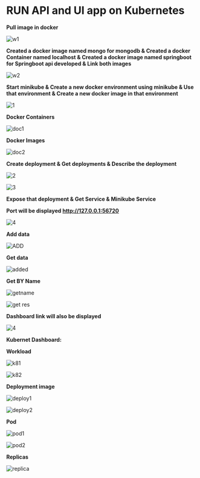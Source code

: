 # RUN API and UI app on Kubernetes

**Pull image in docker**

![w1](https://github.com/eswarganesan/ESWAR_NEW_TASK/assets/104221146/7e882f46-126f-4116-96b3-236aa2060b80)

**Created a docker image named mongo for mongodb & 
Created a docker Container named localhost & 
Created a docker image named springboot for Springboot api developed &
Link both images**

![w2](https://github.com/eswarganesan/ESWAR_NEW_TASK/assets/104221146/f35f5549-081a-410f-ad29-145715ce8264)

**Start minikube &
Create a new docker environment using minikube  &
Use that environment &
Create  a new docker image in that environment**

![1](https://github.com/eswarganesan/ESWAR_NEW_TASK/assets/104221146/720eba3b-c0ef-44f6-a811-a80f1287fe5c)

**Docker Containers**

![doc1](https://github.com/eswarganesan/ESWAR_NEW_TASK/assets/104221146/5b213531-d6e8-4acd-af45-d8e3b76a6f9e)

**Docker Images**

![doc2](https://github.com/eswarganesan/ESWAR_NEW_TASK/assets/104221146/e8fa84a6-6f27-4649-91df-d17ae912cf64)

**Create deployment &
Get deployments &
Describe the deployment**

![2](https://github.com/eswarganesan/ESWAR_NEW_TASK/assets/104221146/bc4af6e9-b379-412a-97a9-08c7e3b6d581)

![3](https://github.com/eswarganesan/ESWAR_NEW_TASK/assets/104221146/7d52bbe8-e97c-4e38-9306-ea221c2eaa9b)

**Expose that deployment &
Get Service &
Minikube Service** 

**Port will be displayed  http://127.0.0.1:56720**

![4](https://github.com/eswarganesan/ESWAR_NEW_TASK/assets/104221146/ed8f461f-6d63-4bb3-ae5e-3aa23fbde7bd)

**Add data**

![ADD](https://github.com/eswarganesan/ESWAR_NEW_TASK/assets/104221146/5244ca07-9ca1-47db-bbcf-550987c5cf01)

**Get data**

![added](https://github.com/eswarganesan/ESWAR_NEW_TASK/assets/104221146/a351318b-9085-44ec-9893-3e2adc0a127d)

**Get BY Name**

![getname](https://github.com/eswarganesan/ESWAR_NEW_TASK/assets/104221146/132eb11d-aa74-4703-9fb4-af31155dd5ce)

![get res](https://github.com/eswarganesan/ESWAR_NEW_TASK/assets/104221146/aed90206-36ba-469e-9039-a27fd6095499)


**Dashboard link will also be displayed**

![4](https://github.com/eswarganesan/ESWAR_NEW_TASK/assets/104221146/ed8f461f-6d63-4bb3-ae5e-3aa23fbde7bd)

**Kubernet Dashboard:**

**Workload**

![k81](https://github.com/eswarganesan/ESWAR_NEW_TASK/assets/104221146/10f41d8b-e348-4cea-8ba7-3ae239919736)

![k82](https://github.com/eswarganesan/ESWAR_NEW_TASK/assets/104221146/59442673-9577-40f8-8af3-1b68b1bf0300)

**Deployment image** 

![deploy1](https://github.com/eswarganesan/ESWAR_NEW_TASK/assets/104221146/7a44bde9-479d-4d19-bba8-2eb5f9124c12)

![deploy2](https://github.com/eswarganesan/ESWAR_NEW_TASK/assets/104221146/52d4a700-773f-41ed-9d5a-9544fe56763f)

**Pod** 

![pod1](https://github.com/eswarganesan/ESWAR_NEW_TASK/assets/104221146/3169c75b-0043-49fc-913a-f76d3ebc32a2)

![pod2](https://github.com/eswarganesan/ESWAR_NEW_TASK/assets/104221146/72e06f92-0a28-4aae-b7ac-ca4723502186)

**Replicas** 

![replica](https://github.com/eswarganesan/ESWAR_NEW_TASK/assets/104221146/5632fe3b-9588-481d-9941-608f175fcdaf)

